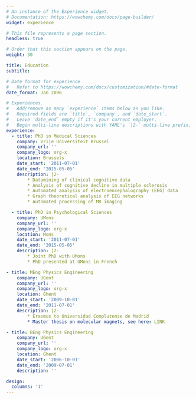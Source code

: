 ```yaml
---
# An instance of the Experience widget.
# Documentation: https://wowchemy.com/docs/page-builder/
widget: experience

# This file represents a page section.
headless: true

# Order that this section appears on the page.
weight: 30

title: Education
subtitle:

# Date format for experience
#   Refer to https://wowchemy.com/docs/customization/#date-format
date_format: Jan 2006

# Experiences.
#   Add/remove as many `experience` items below as you like.
#   Required fields are `title`, `company`, and `date_start`.
#   Leave `date_end` empty if it's your current employer.
#   Begin multi-line descriptions with YAML's `|2-` multi-line prefix.
experience:
  - title: PhD in Medical Sciences
    company: Vrije Universiteit Brussel
    company_url: ''
    company_logo: org-x
    location: Brussels
    date_start: '2011-07-01'
    date_end: '2015-05-05'
    description: |2-
        * Datamining of clinical cognitive data
        * Analysis of cognitive decline in multiple sclerosis
        * Automated analysis of electroencephalography (EEG) data
        * Graph theoretical analysis of EEG networks
        * Automated processing of MR imaging

  - title: PhD in Psychological Sciences
    company: UMons
    company_url: ''
    company_logo: org-x
    location: Mons
    date_start: '2011-07-01'
    date_end: '2015-05-05'
    description: |2-
        * Joint PhD with UMons
        * PhD presented at UMons in French

- title: MEng Physics Engineering
    company: UGent
    company_url: ''
    company_logo: org-x
    location: Ghent
    date_start: '2009-10-01'
    date_end: '2011-07-01'
    description: |2-
        * Erasmus to Universidad Complutense de Madrid
        * Master thesis on molecular magnets, see here: LINK

- title: BEng Physics Engineering
    company: UGent
    company_url: ''
    company_logo: org-x
    location: Ghent
    date_start: '2006-10-01'
    date_end: '2009-07-01'
    description: ''

design:
  columns: '1'
---
```

